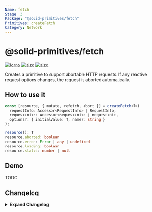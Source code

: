 ```yaml
---
Name: fetch
Stage: 3
Package: "@solid-primitives/fetch"
Primitives: createFetch
Category: Network
---
```


# @solid-primitives/fetch

[![lerna](https://img.shields.io/badge/maintained%20with-lerna-cc00ff.svg)](https://lerna.js.org/)
[![size](https://img.shields.io/bundlephobia/minzip/@solid-primitives/fetch)](https://bundlephobia.com/package/@solid-primitives/fetch)
[![size](https://img.shields.io/npm/v/@solid-primitives/fetch)](https://www.npmjs.com/package/@solid-primitives/fetch)

Creates a primitive to support abortable HTTP requests. If any reactive request options changes, the request is aborted automatically.

## How to use it

```ts
const [resource, { mutate, refetch, abort }] = createFetch<T>(
  requestInfo: Accessor<RequestInfo> | RequestInfo,
  requestInit?: Accessor<RequestInit> | RequestInit,
  options?: { initialValue: T, name?: string }
);

resource(): T
resource.aborted: boolean
resource.error: Error | any | undefined
resource.loading: boolean
resource.status: number | null
```

## Demo

TODO

## Changelog

<details>
<summary><b>Expand Changelog</b></summary>

0.0.100

Initial release adapted from https://github.com/microcipcip/vue-use-kit/blob/master/src/functions/useFetch/useFetch.ts.

0.0.105

Improve test setup

0.0.106

Add tests for error case, remove stray console.warn

</details>
